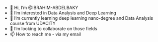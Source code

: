 - 👋 Hi, I’m @IBRAHIM-ABDELBAKY
- 👀 I’m interested in Data Analysis and Deep Learning
- 🌱 I’m currently learning deep learning nano-degree and Data Analysis course from UDACITY 
- 💞️ I’m looking to collaborate on those fields
- 📫 How to reach me - via my email

<!---
IBRAHIM-ABDELBAKY/IBRAHIM-ABDELBAKY is a ✨ special ✨ repository because its `README.md` (this file) appears on your GitHub profile.
You can click the Preview link to take a look at your changes.
--->
